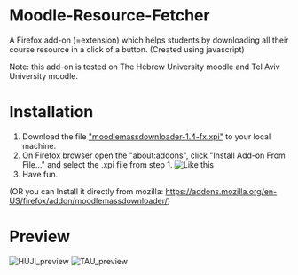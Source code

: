 # Moodle-Resource-Fetcher
A Firefox add-on (=extension) which helps students by downloading all their course resource in a click of a button.
(Created using javascript)

Note: this add-on is tested on The Hebrew University moodle and Tel Aviv University moodle.

# Installation
  1. Download the file ["moodlemassdownloader-1.4-fx.xpi"](https://github.com/norbit8/Moodle-Resource-Fetcher/blob/master/moodlemassdownloader-1.4-fx.xpi?raw=true) to your local machine.
  2. On Firefox browser open the "about:addons", click "Install Add-on From File..." and select the .xpi file from step 1.
     ![Like this](https://raw.githubusercontent.com/norbit8/Moodle-Resource-Fetcher/master/imgs/explain.png)
  3. Have fun.
  
  (OR you can Install it directly from mozilla: https://addons.mozilla.org/en-US/firefox/addon/moodlemassdownloader/)

# Preview
![HUJI_preview](https://raw.githubusercontent.com/norbit8/Moodle-Resource-Fetcher/master/imgs/preview.png)
![TAU_preview](https://raw.githubusercontent.com/norbit8/Moodle-Resource-Fetcher/master/imgs/TAUmoodle.png)
